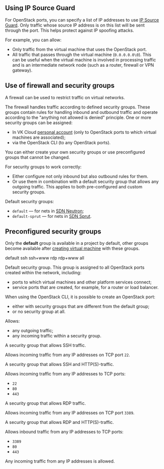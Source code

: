 ## Using IP Source Guard

For OpenStack ports, you can specify a list of IP addresses to use [IP Source Guard](https://www.juniper.net/documentation/us/en/software/junos/security-services/topics/concept/port-security-ip-source-guard.html).
Only traffic whose source IP address is on this list will be sent through the port. This helps protect against IP spoofing attacks.

For example, you can allow:

- Only traffic from the virtual machine that uses the OpenStack port.
- All traffic that passes through the virtual machine (`0.0.0.0.0\0`). This can be useful when the virtual machine is involved in processing traffic and is an intermediate network node (such as a router, firewall or VPN gateway).

## Use of firewall and security groups

A firewall can be used to restrict traffic on virtual networks.

The firewall handles traffic according to defined security groups. These groups contain rules for handling inbound and outbound traffic and operate according to the "anything not allowed is denied" principle. One or more security groups can be assigned:

- In VK Cloud [personal account](https://msk.cloud.vk.com/app/en/) (only to OpenStack ports to which virtual machines are associated);
- via the OpenStack CLI (to any OpenStack ports).

You can either create your own security groups or use preconfigured groups that cannot be changed.

For security groups to work correctly:

- Either configure not only inbound but also outbound rules for them.
- Or use them in combination with a default security group that allows any outgoing traffic. This applies to both pre-configured and custom security groups.

Default security groups:

- `default` — for nets in [SDN Neutron](../architecture#sdns_used);
- `default-sprut` — for nets in [SDN Sprut](../architecture#sdns_used).

## Preconfigured security groups

<warn>

Only the **default** group is available in a project by default, other groups become available after [creating virtual machine](/en/computing/iaas/service-management/vm/vm-create) with these groups.

</warn>

<tabs>
<tablist>
<tab>default</tab>
<tab>ssh</tab>
<tab>ssh+www</tab>
<tab>rdp</tab>
<tab>rdp+www</tab>
<tab>all</tab>
</tablist>
<tabpanel>

Default security group. This group is assigned to all OpenStack ports created within the network, including:

- ports to which virtual machines and other platform services connect;
- service ports that are created, for example, for a router or load balancer.

<info>

When using the OpenStack CLI, it is possible to create an OpenStack port:

- either with security groups that are different from the default group;
- or no security group at all.

</info>

Allows:

- any outgoing traffic;
- any incoming traffic within a security group.

</tabpanel>
<tabpanel>

A security group that allows SSH traffic.

Allows incoming traffic from any IP addresses on TCP port `22`.

</tabpanel>
<tabpanel>

A security group that allows SSH and HTTP(S)-traffic.

Allows incoming traffic from any IP addresses to TCP ports:

- `22`
- `80`
- `443`

</tabpanel>
<tabpanel>

A security group that allows RDP traffic.

Allows incoming traffic from any IP addresses on TCP port `3389`.

</tabpanel>
<tabpanel>

A security group that allows RDP and HTTP(S)-traffic.

Allows inbound traffic from any IP addresses to TCP ports:

- `3389`
- `80`
- `443`

</tabpanel>
<tabpanel>

Any incoming traffic from any IP addresses is allowed.

</tabpanel>
</tabs>
